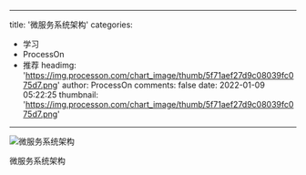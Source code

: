 
---
title: '微服务系统架构'
categories: 
 - 学习
 - ProcessOn
 - 推荐
headimg: 'https://img.processon.com/chart_image/thumb/5f71aef27d9c08039fc075d7.png'
author: ProcessOn
comments: false
date: 2022-01-09 05:22:25
thumbnail: 'https://img.processon.com/chart_image/thumb/5f71aef27d9c08039fc075d7.png'
---

<div>   
<img class="thumb" alt="微服务系统架构" src="https://img.processon.com/chart_image/thumb/5f71aef27d9c08039fc075d7.png" referrerpolicy="no-referrer">
<p>微服务系统架构</p>  
</div>
            